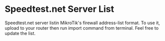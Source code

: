 # Speedtest.net Server List
Speedtest.net server listin MikroTik's firewall address-list format.
To use it, upload to your router then run import command from terminal.
Feel free to update the list.
